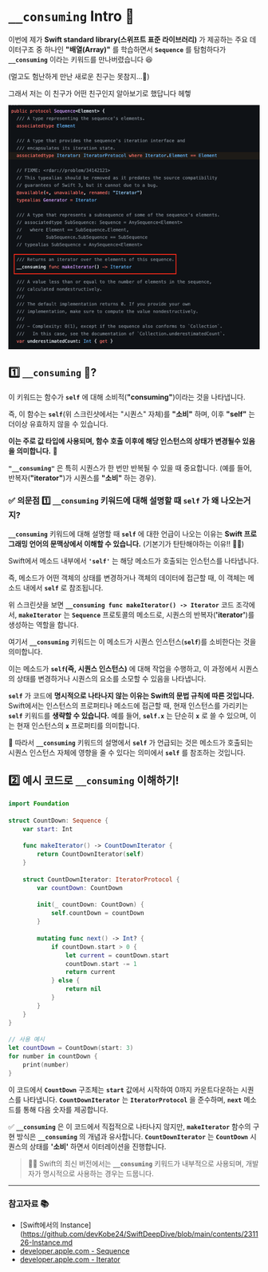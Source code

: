 # `__consuming` Intro 🤿

이번에 제가 **Swift standard library(스위프트 표준 라이브러리)** 가 제공하는 주요 데이터구조 중 하나인 **"배열(Array)"** 를 학습하면서 **`Sequence`** 를 탐험하다가 **`__consuming`** 이라는 키워드를 만나버렸습니다 😆

(멀고도 험난하게 만난 새로운 친구는 못참지...🤔)

그래서 저는 이 친구가 어떤 친구인지 알아보기로 했답니다 헤헿

<img src = "https://github.com/devKobe24/images/blob/main/SWDD-consuming.png?raw=true"></br>

## 1️⃣ `__consuming` 🤔?

이 키워드는 함수가 **`self`** 에 대해 소비적(**"consuming"**)이라는 것을 나타냅니다.

즉, 이 함수는 **`self`**(위 스크린샷에서는 "시퀀스" 자체)를 **"소비"** 하며, 이후 **"self"** 는 더이상 유효하지 않을 수 있습니다.

**이는 주로 값 타입에 사용되며, 함수 호출 이후에 해당 인스턴스의 상태가 변경될수 있음을 의미합니다.** 🙌

**`"__consuming"`** 은 특히 시퀀스가 한 번만 반복될 수 있을 때 중요합니다.
(예를 들어, 반복자(**"iterator"**)가 시퀀스를 **"소비"** 하는 경우).

### ✅ 의문점 1️⃣ `__consuming` 키워드에 대해 설명할 때 `self` 가 왜 나오는거지?

**`__consuming`** 키워드에 대해 설명할 때 **`self`** 에 대한 언급이 나오는 이유는 **Swift 프로그래밍 언어의 문맥상에서 이해할 수 있습니다.** (기본기가 탄탄해야하는 이유!! 🙋‍♂️)

Swift에서 메소드 내부에서 **`'self'`** 는 해당 메소드가 호출되는 인스턴스를 나타냅니다.

즉, 메소드가 어떤 객체의 상태를 변경하거나 객체의 데이터에 접근할 때, 이 객체는 메소드 내에서 **`self`** 로 참조됩니다.

위 스크린샷을 보면 **`__consuming func makeIterator() -> Iterator`** 코드 조각에서, **`makeIterator`** 는 **`Sequence`** 프로토콜의 메소드로, 시퀀스의 반복자(**'iterator'**)를 생성하는 역할을 합니다.

여기서 **`__consuming`** 키워드는 이 메소드가 시퀀스 인스턴스(**`self`**)를 소비한다는 것을 의미합니다.

이는 메소드가 **`self`(즉, 시퀀스 인스턴스)** 에 대해 작업을 수행하고, 이 과정에서 시퀀스의 상태를 변경하거나 시퀀스의 요소를 소모할 수 있음을 나타냅니다.

**`self`** 가 코드에 **명시적으로 나타나지 않는 이유는 Swift의 문법 규칙에 따른 것입니다.**
Swift에서는 인스턴스의 프로퍼티나 메소드에 접근할 때, 현재 인스턴스를 가리키는 **`self`** 키워드를 **생략할 수 있습니다.**
예를 들어, **`self.x`** 는 단순히 **`x`** 로 쓸 수 있으며, 이는 현재 인스턴스의 **`x`** 프로퍼티를 의미합니다.

💯 따라서 **`__consuming`** 키워드의 설명에서 **`self`** 가 언급되는 것은 메소드가 호출되는 시퀀스 인스턴스 자체에 영향을 줄 수 있다는 의미에서 **`self`** 를 참조하는 것입니다.

## 2️⃣ 예시 코드로 `__consuming` 이해하기!

```swift
import Foundation

struct CountDown: Sequence {
    var start: Int

    func makeIterator() -> CountDownIterator {
        return CountDownIterator(self)
    }

    struct CountDownIterator: IteratorProtocol {
        var countDown: CountDown

        init(_ countDown: CountDown) {
            self.countDown = countDown
        }

        mutating func next() -> Int? {
            if countDown.start > 0 {
                let current = countDown.start
                countDown.start -= 1
                return current
            } else {
                return nil
            }
        }
    }
}

// 사용 예시
let countDown = CountDown(start: 3)
for number in countDown {
    print(number)
}
```

이 코드에서 **`CountDown`** 구조체는 **`start`** 값에서 시작하여 0까지 카운트다운하는 시퀀스를 나타냅니다.
**`CountDownIterator`** 는 **`IteratorProtocol`** 을 준수하며, **`next`** 메소드를 통해 다음 숫자를 제공합니다.

✅ **`__consuming`** 은 이 코드에서 직접적으로 나타나지 않지만, **`makeIterator`** 함수의 구현 방식은 **`__consuming`** 의 개념과 유사합니다.
**`CountDownIterator`** 는 **`CountDown`** 시퀀스의 상태를 **'소비'** 하면서 이터레이션을 진행합니다.

> 🙋‍♂️ Swift의 최신 버전에서는 **`__consuming`** 키워드가 내부적으로 사용되며, 개발자가 명시적으로 사용하는 경우는 드뭅니다.

---

### 참고자료 📚

- [Swift에서의 Instance](https://github.com/devKobe24/SwiftDeepDive/blob/main/contents/231126-Instance.md
- [developer.apple.com - Sequence](https://developer.apple.com/documentation/swift/sequence)
- [developer.apple.com - Iterator](https://developer.apple.com/documentation/swift/sequence/iterator)
